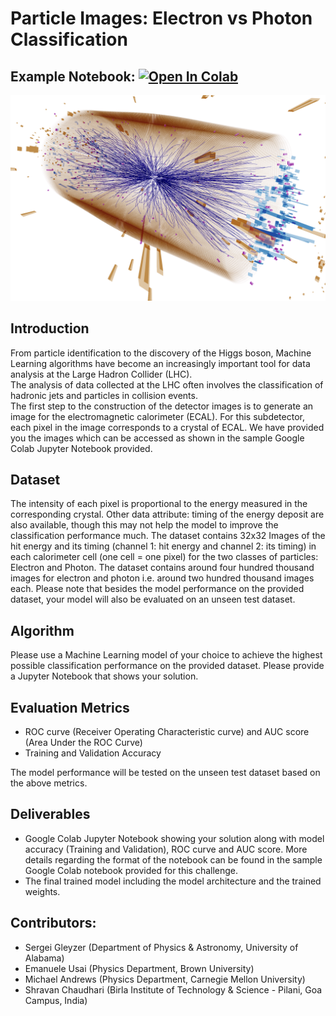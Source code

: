 # Particle Images: Electron vs Photon Classification 
## Example Notebook:      [![Open In Colab](https://colab.research.google.com/assets/colab-badge.svg)](https://colab.research.google.com/github/ML4SCIHackathon/ML4SCI/blob/main/ParticleImagesChallenge/ParticleImages.ipynb)
![GitHub Logo](images/CollisionImage.png)

## Introduction
From particle identification to the discovery of the Higgs boson, Machine Learning algorithms have become an increasingly important tool for data analysis at the Large Hadron Collider (LHC).  
The analysis of data collected at the LHC often involves the classification of hadronic jets and particles in collision events.    
The first step to the construction of the detector images is to generate an image for the electromagnetic calorimeter (ECAL). For this subdetector, each pixel in the image corresponds to a crystal of ECAL. We have provided you the images which can be accessed as shown in the sample Google Colab Jupyter Notebook provided. 
## Dataset  
The intensity of each pixel is proportional to the energy measured in the corresponding crystal. Other data attribute: timing of the energy deposit are also available, though this may not help the model to improve the classification performance much. 
The dataset contains 32x32 Images of the hit energy and its timing (channel 1: hit energy and channel 2: its timing) in each calorimeter cell (one cell = one pixel) for the two classes of particles: Electron and Photon. 
The dataset contains around four hundred thousand images for electron and photon i.e. around two hundred thousand images each. Please note that besides the model performance on the provided dataset, your model will also be evaluated on an unseen test dataset.
## Algorithm 
Please use a Machine Learning model of your choice to achieve the highest possible classification performance on the provided dataset. Please provide a Jupyter Notebook that shows your solution.
## Evaluation Metrics  
* ROC curve (Receiver Operating Characteristic curve) and AUC score (Area Under the ROC Curve)   
* Training and Validation Accuracy   

The model performance will be tested on the unseen test dataset based on the above metrics.
## Deliverables  
* Google Colab Jupyter Notebook showing your solution along with model accuracy (Training and Validation), ROC curve and AUC score. More details regarding the format of the notebook can be found in the sample Google Colab notebook provided for this challenge.  
* The final trained model including the model architecture and the trained weights.

## Contributors: 
* Sergei Gleyzer (Department of Physics & Astronomy, University of Alabama)    
* Emanuele Usai (Physics Department, Brown University)  
* Michael Andrews (Physics Department, Carnegie Mellon University)  
* Shravan Chaudhari (Birla Institute of Technology & Science - Pilani, Goa Campus, India)   
